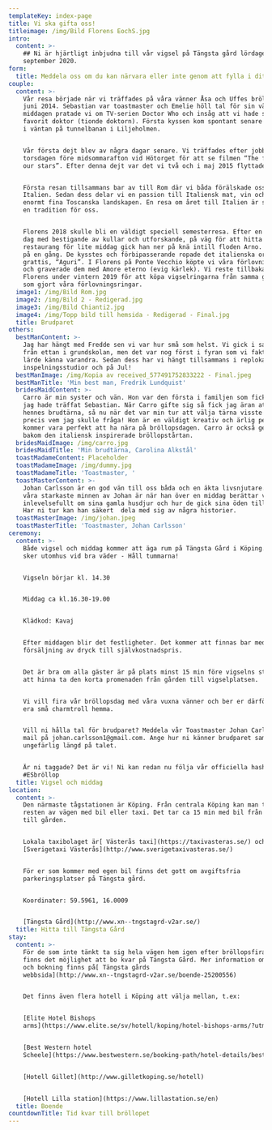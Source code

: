 ```yaml
---
templateKey: index-page
title: Vi ska gifta oss!
titleimage: /img/Bild Florens EochS.jpg
intro:
  content: >-
    ## Ni är hjärtligt inbjudna till vår vigsel på Tängsta gård lördagen den 5:e
    september 2020.
form:
  title: Meddela oss om du kan närvara eller inte genom att fylla i ditt namn nedan
couple:
  content: >-
    Vår resa började när vi träffades på våra vänner Åsa och Uffes bröllop i
    juni 2014. Sebastian var toastmaster och Emelie höll tal för sin vän. Efter
    middagen pratade vi om TV-serien Doctor Who och insåg att vi hade samma
    favorit doktor (tionde doktorn). Första kyssen kom spontant senare samma dag
    i väntan på tunnelbanan i Liljeholmen.


    Vår första dejt blev av några dagar senare. Vi träffades efter jobbet
    torsdagen före midsommarafton vid Hötorget för att se filmen “The fault in
    our stars”. Efter denna dejt var det vi två och i maj 2015 flyttade vi ihop.


    Första resan tillsammans bar av till Rom där vi båda förälskade oss i
    Italien. Sedan dess delar vi en passion till Italiensk mat, vin och de
    enormt fina Toscanska landskapen. En resa om året till Italien är sedan dess
    en tradition för oss.


    Florens 2018 skulle bli en väldigt speciell semesterresa. Efter en lång varm
    dag med bestigande av kullar och utforskande, på väg för att hitta en
    restaurang för lite middag gick han ner på knä intill floden Arno. Hon sa ja
    på en gång. De kysstes och förbipasserande ropade det italienska ordet för
    grattis, “Aguri”. I Florens på Ponte Vecchio köpte vi våra förlovningsringar
    och graverade dem med Amore eterno (evig kärlek). Vi reste tillbaka till
    Florens under vintern 2019 för att köpa vigselringarna från samma guldsmed
    som gjort våra förlovningsringar.
  image1: /img/Bild Rom.jpg
  image2: /img/Bild 2 - Redigerad.jpg
  image3: /img/Bild Chianti2.jpg
  image4: /img/Topp bild till hemsida - Redigerad - Final.jpg
  title: Brudparet
others:
  bestManContent: >-
    Jag har hängt med Fredde sen vi var hur små som helst. Vi gick i samma klass
    från ettan i grundskolan, men det var nog först i fyran som vi faktiskt
    lärde känna varandra. Sedan dess har vi hängt tillsammans i replokaler,
    inspelningsstudior och på Jul!
  bestManImage: /img/Kopia av received_577491752833222 - Final.jpeg
  bestManTitle: 'Min best man, Fredrik Lundquist'
  bridesMaidContent: >-
    Carro är min syster och vän. Hon var den första i familjen som fick veta att
    jag hade träffat Sebastian. När Carro gifte sig så fick jag äran att vara
    hennes brudtärna, så nu när det var min tur att välja tärna visste jag
    precis vem jag skulle fråga! Hon är en väldigt kreativ och ärlig person som
    kommer vara perfekt att ha nära på bröllopsdagen. Carro är också geniet
    bakom den italiensk inspirerade bröllopstårtan.
  bridesMaidImage: /img/carro.jpg
  bridesMaidTitle: 'Min brudtärna, Carolina Alkstål'
  toastMadameContent: Placeholder
  toastMadameImage: /img/dummy.jpg
  toastMadameTitle: 'Toastmaster, '
  toastMasterContent: >-
    Johan Carlsson är en god vän till oss båda och en äkta livsnjutare. Ett av
    våra starkaste minnen av Johan är när han över en middag berättar väldigt
    inlevelsefullt om sina gamla husdjur och hur de gick sina öden till mötes.
    Har ni tur kan han säkert  dela med sig av några historier.
  toastMasterImage: /img/johan.jpeg
  toastMasterTitle: 'Toastmaster, Johan Carlsson'
ceremony:
  content: >-
    Både vigsel och middag kommer att äga rum på Tängsta Gård i Köping. Vigseln
    sker utomhus vid bra väder - Håll tummarna! 


    Vigseln börjar kl. 14.30 


    Middag ca kl.16.30-19.00


    Klädkod: Kavaj 


    Efter middagen blir det festligheter. Det kommer att finnas bar med
    försäljning av dryck till självkostnadspris. 


    Det är bra om alla gäster är på plats minst 15 min före vigselns start för
    att hinna ta den korta promenaden från gården till vigselplatsen.


    Vi vill fira vår bröllopsdag med våra vuxna vänner och ber er därför lämna
    era små charmtroll hemma.


    Vill ni hålla tal för brudparet? Meddela vår Toastmaster Johan Carlsson via
    mail på johan.carlsson1@gmail.com. Ange hur ni känner brudparet samt
    ungefärlig längd på talet.  


    Är ni taggade? Det är vi! Ni kan redan nu följa vår officiella hashtag:
    #ESbröllop
  title: Vigsel och middag
location:
  content: >-
    Den närmaste tågstationen är Köping. Från centrala Köping kan man ta sig
    resten av vägen med bil eller taxi. Det tar ca 15 min med bil från stationen
    till gården.


    Lokala taxibolaget är[ Västerås taxi](https://taxivasteras.se/) och
    [Sverigetaxi Västerås](http://www.sverigetaxivasteras.se/)


    För er som kommer med egen bil finns det gott om avgiftsfria
    parkeringsplatser på Tängsta gård.


    Koordinater: 59.5961, 16.0009 


    [Tängsta Gård](http://www.xn--tngstagrd-v2ar.se/)
  title: Hitta till Tängsta Gård
stay:
  content: >-
    För de som inte tänkt ta sig hela vägen hem igen efter bröllopsfirandet
    finns det möjlighet att bo kvar på Tängsta Gård. Mer information om detta
    och bokning finns på[ Tängsta gårds
    webbsida](http://www.xn--tngstagrd-v2ar.se/boende-25200556)


    Det finns även flera hotell i Köping att välja mellan, t.ex:


    [Elite Hotel Bishops
    arms](https://www.elite.se/sv/hotell/koping/hotel-bishops-arms/?utm_source=google&utm_medium=organic&utm_campaign=google-local&utm_content=koping)


    [Best Western hotel
    Scheele](https://www.bestwestern.se/booking-path/hotel-details/best-western-hotel-scheele-koping-88142?sob=A1458&gclid=CjwKCAiAjMHwBRAVEiwAzdLWGLim1XqrarKW0v3brXX2pkecJnz9GTtHH9ARsJ8mPKW4cEnkwqGB8RoCkUIQAvD_BwE&gclsrc=aw.ds)


    [Hotell Gillet](http://www.gilletkoping.se/hotell)


    [Hotell Lilla station](https://www.lillastation.se/en)
  title: Boende
countdownTitle: Tid kvar till bröllopet
---
```


